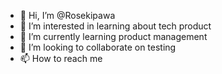 - 👋 Hi, I’m @Rosekipawa
- 👀 I’m interested in learning about tech product
- 🌱 I’m currently learning product management
- 💞️ I’m looking to collaborate on testing
- 📫 How to reach me

<!---
Rosekipawa/Rosekipawa is a ✨ special ✨ repository because its `README.md` (this file) appears on your GitHub profile.
You can click the Preview link to take a look at your changes.
--->
